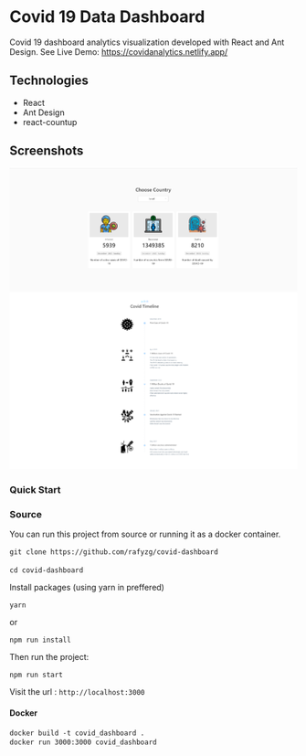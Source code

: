 # Covid 19 Data Dashboard

Covid 19 dashboard analytics visualization developed with React and Ant Design.
See Live Demo: https://covidanalytics.netlify.app/

## Technologies

- React 
- Ant Design
- react-countup

## Screenshots
![Alt text](/screenshots/CountryData.PNG?raw=true "Country Data")
![Alt text](/screenshots/covidtimeline.PNG?raw=true "Covid Timeline")


### Quick Start

### Source
You can run this project from source or running it as a docker container.

```
git clone https://github.com/rafyzg/covid-dashboard

cd covid-dashboard
```

Install packages (using yarn in preffered)
```
yarn
``` 

or 

```
npm run install 
```

Then run the project:

```
npm run start
```
Visit the url : `http://localhost:3000`

#### Docker 

```
docker build -t covid_dashboard .
docker run 3000:3000 covid_dashboard 
```

